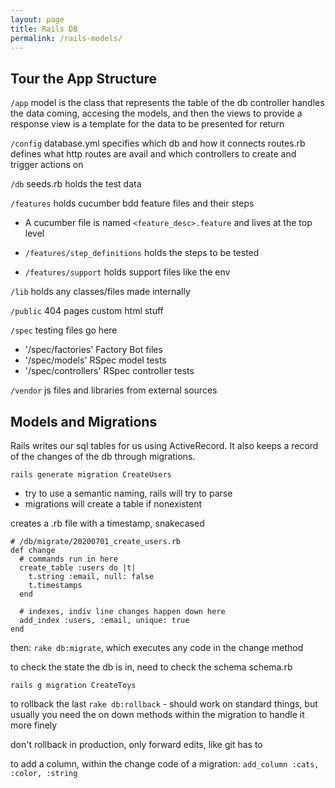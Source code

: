 ```yaml
---
layout: page
title: Rails DB
permalink: /rails-models/
---
```


## Tour the App Structure

`/app`
model is the class that represents the table of the db
controller handles the data coming, accesing the models, and then the views to provide a response
view is a template for the data to be presented for return

`/config`
database.yml
specifies which db and how it connects
routes.rb
defines what http routes are avail and which controllers to create and trigger actions on

`/db`
seeds.rb
holds the test data

`/features`
holds cucumber bdd feature files and their steps

- A cucumber file is named `<feature_desc>.feature` and lives at the top level

- `/features/step_definitions` holds the steps to be tested
- `/features/support` holds support files like the env

`/lib`
holds any classes/files made internally

`/public`
404 pages
custom html stuff

`/spec`
testing files go here

- '/spec/factories' Factory Bot files
- '/spec/models' RSpec model tests
- '/spec/controllers' RSpec controller tests

`/vendor`
js files and libraries from external sources

## Models and Migrations

Rails writes our sql tables for us using ActiveRecord. It also keeps a record of the changes of the db through migrations.

`rails generate migration CreateUsers`

- try to use a semantic naming, rails will try to parse
- migrations will create a table if nonexistent

creates a .rb file with a timestamp, snakecased

```ru
# /db/migrate/20200701_create_users.rb
def change
  # commands run in here
  create_table :users do |t|
    t.string :email, null: false
    t.timestamps
  end

  # indexes, indiv line changes happen down here
  add_index :users, :email, unique: true
end
```

then:
`rake db:migrate`, which executes any code in the change method

to check the state the db is in, need to check the schema
schema.rb

`rails g migration CreateToys`

to rollback the last
`rake db:rollback` - should work on standard things, but usually you need the on down methods within the migration to handle it more finely

don't rollback in production, only forward edits, like git has to

to add a column, within the change code of a migration:
`add_column :cats, :color, :string`


